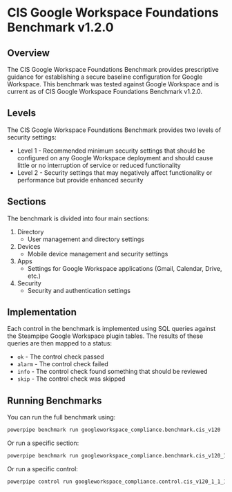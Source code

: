 # CIS Google Workspace Foundations Benchmark v1.2.0

## Overview

The CIS Google Workspace Foundations Benchmark provides prescriptive guidance for establishing a secure baseline configuration for Google Workspace. This benchmark was tested against Google Workspace and is current as of CIS Google Workspace Foundations Benchmark v1.2.0.

## Levels

The CIS Google Workspace Foundations Benchmark provides two levels of security settings:

- Level 1 - Recommended minimum security settings that should be configured on any Google Workspace deployment and should cause little or no interruption of service or reduced functionality
- Level 2 - Security settings that may negatively affect functionality or performance but provide enhanced security

## Sections

The benchmark is divided into four main sections:

1. Directory
   - User management and directory settings
2. Devices
   - Mobile device management and security settings
3. Apps
   - Settings for Google Workspace applications (Gmail, Calendar, Drive, etc.)
4. Security
   - Security and authentication settings

## Implementation

Each control in the benchmark is implemented using SQL queries against the Steampipe Google Workspace plugin tables. The results of these queries are then mapped to a status:

- `ok` - The control check passed
- `alarm` - The control check failed
- `info` - The control check found something that should be reviewed
- `skip` - The control check was skipped

## Running Benchmarks

You can run the full benchmark using:

```bash
powerpipe benchmark run googleworkspace_compliance.benchmark.cis_v120
```

Or run a specific section:

```bash
powerpipe benchmark run googleworkspace_compliance.benchmark.cis_v120_1
```

Or run a specific control:

```bash
powerpipe control run googleworkspace_compliance.control.cis_v120_1_1_1
``` 